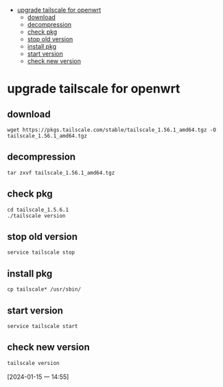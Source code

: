   - [upgrade tailscale for openwrt](#sec-1)
    - [download](#sec-1-1)
    - [decompression](#sec-1-2)
    - [check pkg](#sec-1-3)
    - [stop old version](#sec-1-4)
    - [install pkg](#sec-1-5)
    - [start version](#sec-1-6)
    - [check new version](#sec-1-7)

# upgrade tailscale for openwrt<a id="sec-1"></a>

## download<a id="sec-1-1"></a>

```shell
wget https://pkgs.tailscale.com/stable/tailscale_1.56.1_amd64.tgz -O tailscale_1.56.1_amd64.tgz
```

## decompression<a id="sec-1-2"></a>

```shell
tar zxvf tailscale_1.56.1_amd64.tgz
```

## check pkg<a id="sec-1-3"></a>

```shell
cd tailscale_1.5.6.1
./tailscale version
```

## stop old version<a id="sec-1-4"></a>

```shell
service tailscale stop
```

## install pkg<a id="sec-1-5"></a>

```shell
cp tailscale* /usr/sbin/
```

## start version<a id="sec-1-6"></a>

```shell
service tailscale start
```

## check new version<a id="sec-1-7"></a>

```shell
tailscale version
```

<span class="timestamp-wrapper"><span class="timestamp">[2024-01-15 一 14:55]</span></span>
